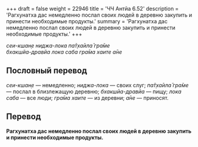 +++
draft = false
weight = 22946
title = 'ЧЧ Антйа 6.52'
description = 'Рагхунатха дас немедленно послал своих людей в деревню закупить и принести необходимые продукты.'
summary = 'Рагхунатха дас немедленно послал своих людей в деревню закупить и принести необходимые продукты.'
+++

_сеи-кшан̣е ниджа-лока па̄т̣ха̄ила̄ гра̄ме  
бхакшйа-дравйа лока саба гра̄ма хаите а̄не_

## Пословный перевод

_сеи_\-_кшан̣е_ — немедленно; _ниджа_\-_лока_ — своих слуг; _па̄т̣ха̄ила̄_ _гра̄ме_ — послал в близлежащую деревню; _бхакшйа_\-_дравйа_ — пищу; _лока_ _саба_ — все люди; _гра̄ма_ _хаите_ — из деревни; _а̄не_ — приносят.

## Перевод

**Рагхунатха дас немедленно послал своих людей в деревню закупить и принести необходимые продукты.**
